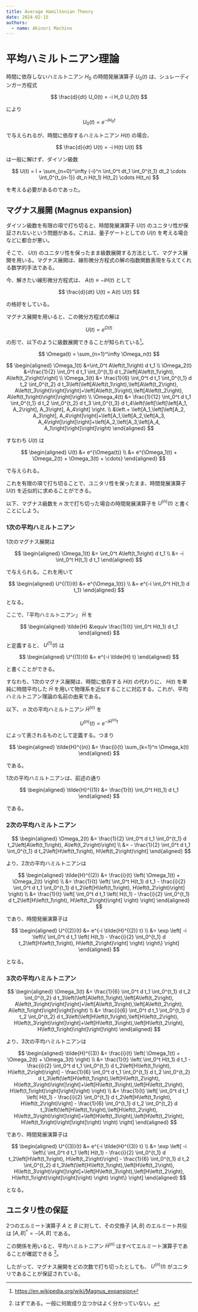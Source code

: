 ```yaml
---
title: Average Hamiltonian Theory
date: 2024-02-15
authors:
  - name: Akinori Machino
---
```


# 平均ハミルトニアン理論

時間に依存しないハミルトニアン $H_0$ の時間発展演算子 $U_0(t)$ は、シュレーディンガー方程式

$$
\frac{d}{dt} U_0(t) = -i H_0 U_0(t)
$$

により

$$
U_0(t) = e^{-i H_0 t}
$$

で与えられるが、時間に依存するハミルトニアン $H(t)$ の場合、

$$
\frac{d}{dt} U(t) = -i H(t) U(t)
$$

は一般に解けず、ダイソン級数

$$
U(t) = I + \sum_{n=0}^\infty (-i)^n \int_0^t dt_1 \int_0^{t_1} dt_2 \cdots \int_0^{t_{n-1}} dt_n H(t_1) H(t_2) \cdots H(t_n)
$$

を考える必要があるのであった。

## マグナス展開 (Magnus expansion)

ダイソン級数を有限の項で打ち切ると、時間発展演算子 $U(t)$ のユニタリ性が保証されないという問題がある。これは、量子ゲートとしての $U(t)$ を考える場合などに都合が悪い。

そこで、 $U(t)$ のユニタリ性を保ったまま級数展開する方法として、マグナス展開を用いる。マグナス展開は、線形微分方程式の解の指数関数表現を与えてくれる数学的手法である。

今、解きたい線形微分方程式は、 $A(t) \equiv -i H(t)$ として

$$
\frac{d}{dt} U(t) = A(t) U(t)
$$

の格好をしている。

マグナス展開を用いると、この微分方程式の解は

$$
U(t) = e^{\Omega(t)}
$$

の形で、以下のように級数展開できることが知られている[^1]。

[^1]: https://en.wikipedia.org/wiki/Magnus_expansion

$$
\Omega(t) = \sum_{n=1}^\infty \Omega_n(t)
$$

$$
\begin{aligned}
\Omega_1(t) &=\int_0^t A\left(t_1\right) d t_1
\\
\Omega_2(t) &=\frac{1}{2} \int_0^t d t_1 \int_0^{t_1} d t_2\left[A\left(t_1\right), A\left(t_2\right)\right]
\\
\Omega_3(t) &= \frac{1}{6} \int_0^t d t_1 \int_0^{t_1} d t_2 \int_0^{t_2} d t_3\left(\left[A\left(t_1\right),\left[A\left(t_2\right), A\left(t_3\right)\right]\right]+\left[A\left(t_3\right),\left[A\left(t_2\right), A\left(t_1\right)\right]\right]\right)
\\
\Omega_4(t) &= \frac{1}{12} \int_0^t d t_1 \int_0^{t_1} d t_2 \int_0^{t_2} d t_3 \int_0^{t_3} d t_4\left(\left[\left[\left[A_1, A_2\right], A_3\right], A_4\right] \right.
\\
&\left.+ \left[A_1,\left[\left[A_2, A_3\right], A_4\right]\right]+\left[A_1,\left[A_2,\left[A_3, A_4\right]\right]\right]+\left[A_2,\left[A_3,\left[A_4, A_1\right]\right]\right]\right)
\end{aligned}
$$

すなわち $U(t)$ は

$$
\begin{aligned}
U(t) &= e^{\Omega(t)}
\\
&= e^{\Omega_1(t) + \Omega_2(t) + \Omega_3(t) + \cdots}
\end{aligned}
$$

で与えられる。

これを有限の項で打ち切ることで、ユニタリ性を保ったまま、時間発展演算子 $U(t)$ を近似的に求めることができる。

以下、マグナス級数を $n$ 次で打ち切った場合の時間発展演算子を $U^{(n)}(t)$ と書くことにしよう。

### 1次の平均ハミルトニアン

1次のマグナス展開は

$$
\begin{aligned}
\Omega_1(t) &= \int_0^t A\left(t_1\right) d t_1
\\
&= -i \int_0^t H(t_1) d t_1
\end{aligned}
$$

で与えられる。これを用いて

$$
\begin{aligned}
U^{(1)}(t) &= e^{\Omega_1(t)}
\\
&= e^{-i \int_0^t H(t_1) d t_1}
\end{aligned}
$$

となる。

ここで、「平均ハミルトニアン」 $\tilde{H}$ を

$$
\begin{aligned}
\tilde{H} &\equiv \frac{1}{t} \int_0^t H(t_1) d t_1
\end{aligned}
$$

と定義すると、 $U^{(1)}(t)$ は

$$
\begin{aligned}
U^{(1)}(t) &= e^{-i \tilde{H} t}
\end{aligned}
$$

と書くことができる。

すなわち、1次のマグナス展開は、時間に依存する $H(t)$ の代わりに、 $H(t)$ を単純に時間平均した $\tilde{H}$ を用いて物理系を近似することに対応する。これが、平均ハミルトニアン理論の名前の由来である。

以下、 $n$ 次の平均ハミルトニアン $\tilde{H}^{(n)}$ を

$$
U^{(n)}(t) = e^{-i \tilde{H}^{(n)} t}
$$

によって表されるものとして定義する。つまり

$$
\begin{aligned}
\tilde{H}^{(n)} &= \frac{i}{t} \sum_{k=1}^n \Omega_k(t)
\end{aligned}
$$

である。

1次の平均ハミルトニアンは、前述の通り

$$
\begin{aligned}
\tilde{H}^{(1)} &= \frac{1}{t} \int_0^t H(t_1) d t_1
\end{aligned}
$$

である。

### 2次の平均ハミルトニアン

$$
\begin{aligned}
\Omega_2(t) &= \frac{1}{2} \int_0^t d t_1 \int_0^{t_1} d t_2\left[A\left(t_1\right), A\left(t_2\right)\right]
\\
&= - \frac{1}{2} \int_0^t d t_1 \int_0^{t_1} d t_2\left[H\left(t_1\right), H\left(t_2\right)\right]
\end{aligned}
$$

より、2次の平均ハミルトニアンは

$$
\begin{aligned}
\tilde{H}^{(2)} &= \frac{i}{t} \left( \Omega_1(t) + \Omega_2(t) \right)
\\
&= \frac{1}{t} \left( \int_0^t H(t_1) d t_1 - \frac{i}{2} \int_0^t d t_1 \int_0^{t_1} d t_2\left[H\left(t_1\right), H\left(t_2\right)\right] \right)
\\
&= \frac{1}{t} \left[ \int_0^t d t_1 \left( H(t_1) - \frac{i}{2} \int_0^{t_1} d t_2\left[H\left(t_1\right), H\left(t_2\right)\right] \right) \right]
\end{aligned}
$$

であり、時間発展演算子は

$$
\begin{aligned}
U^{(2)}(t) &= e^{-i \tilde{H}^{(2)} t}
\\
&= \exp \left[ -i \left\{ \int_0^t d t_1 \left( H(t_1) - \frac{i}{2} \int_0^{t_1} d t_2\left[H\left(t_1\right), H\left(t_2\right)\right] \right) \right\} \right]
\end{aligned}
$$

となる。

### 3次の平均ハミルトニアン

$$
\begin{aligned}
\Omega_3(t) &= \frac{1}{6} \int_0^t d t_1 \int_0^{t_1} d t_2 \int_0^{t_2} d t_3\left(\left[A\left(t_1\right),\left[A\left(t_2\right), A\left(t_3\right)\right]\right]+\left[A\left(t_3\right),\left[A\left(t_2\right), A\left(t_1\right)\right]\right]\right)
\\
&= \frac{i}{6} \int_0^t d t_1 \int_0^{t_1} d t_2 \int_0^{t_2} d t_3\left(\left[H\left(t_1\right),\left[H\left(t_2\right), H\left(t_3\right)\right]\right]+\left[H\left(t_3\right),\left[H\left(t_2\right), H\left(t_1\right)\right]\right]\right)
\end{aligned}
$$

より、3次の平均ハミルトニアンは

$$
\begin{aligned}
\tilde{H}^{(3)} &= \frac{i}{t} \left( \Omega_1(t) + \Omega_2(t) + \Omega_3(t) \right)
\\
&= \frac{1}{t} \left( \int_0^t H(t_1) d t_1 - \frac{i}{2} \int_0^t d t_1 \int_0^{t_1} d t_2\left[H\left(t_1\right), H\left(t_2\right)\right] - \frac{1}{6} \int_0^t d t_1 \int_0^{t_1} d t_2 \int_0^{t_2} d t_3\left(\left[H\left(t_1\right),\left[H\left(t_2\right), H\left(t_3\right)\right]\right]+\left[H\left(t_3\right),\left[H\left(t_2\right), H\left(t_1\right)\right]\right]\right) \right)
\\
&= \frac{1}{t} \left[ \int_0^t d t_1 \left( H(t_1) - \frac{i}{2} \int_0^{t_1} d t_2\left[H\left(t_1\right), H\left(t_2\right)\right] - \frac{1}{6} \int_0^{t_1} d t_2 \int_0^{t_2} d t_3\left(\left[H\left(t_1\right),\left[H\left(t_2\right), H\left(t_3\right)\right]\right]+\left[H\left(t_3\right),\left[H\left(t_2\right), H\left(t_1\right)\right]\right]\right) \right) \right]
\end{aligned}
$$

であり、時間発展演算子は

$$
\begin{aligned}
U^{(3)}(t) &= e^{-i \tilde{H}^{(3)} t}
\\
&= \exp \left[ -i \left\{ \int_0^t d t_1 \left( H(t_1) - \frac{i}{2} \int_0^{t_1} d t_2\left[H\left(t_1\right), H\left(t_2\right)\right] - \frac{1}{6} \int_0^{t_1} d t_2 \int_0^{t_2} d t_3\left(\left[H\left(t_1\right),\left[H\left(t_2\right), H\left(t_3\right)\right]\right]+\left[H\left(t_3\right),\left[H\left(t_2\right), H\left(t_1\right)\right]\right]\right) \right) \right\} \right]
\end{aligned}
$$

となる。

## ユニタリ性の保証

2つのエルミート演算子 $A$ と $B$ に対して、その交換子 $[A, B]$ のエルミート共役は $[A, B]^\dagger = -[A, B]$ である。

この関係を用いると、平均ハミルトニアン $\tilde{H}^{(n)}$ はすべてエルミート演算子であることが確認できる [^2]。

[^2]: はずである。一般に何故成り立つかはよく分かっていない。

したがって、マグナス展開をどの次数で打ち切ったとしても、 $U^{(n)}(t)$ がユニタリであることが保証されている。